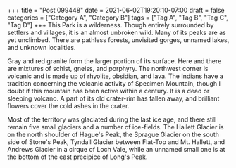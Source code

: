 +++
title = "Post 099448"
date = 2021-06-02T19:20:10-07:00
draft = false
categories = ["Category A", "Category B"]
tags = ["Tag A", "Tag B", "Tag C", "Tag D"]
+++
This Park is a wilderness. Though entirely surrounded by settlers and villages, it is an almost unbroken wild. Many of its peaks are as yet unclimbed. There are pathless forests, unvisited gorges, unnamed lakes, and unknown localities.

Gray and red granite form the larger portion of its surface. Here and there are mixtures of schist, gneiss, and porphyry. The northwest corner is volcanic and is made up of rhyolite, obsidian, and lava. The Indians have a tradition concerning the volcanic activity of Specimen Mountain, though I doubt if this mountain has been active within a century. It is a dead or sleeping volcano. A part of its old crater-rim has fallen away, and brilliant flowers cover the cold ashes in the crater.

Most of the territory was glaciated during the last ice age, and there still remain five small glaciers and a number of ice-fields. The Hallett Glacier is on the north shoulder of Hague's Peak, the Sprague Glacier on the south side of Stone's Peak, Tyndall Glacier between Flat-Top and Mt. Hallett, and Andrews Glacier in a cirque of Loch Vale, while an unnamed small one is at the bottom of the east precipice of Long's Peak.
